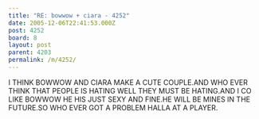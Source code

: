 ```yaml
---
title: "RE: bowwow + ciara - 4252"
date: 2005-12-06T22:41:53.000Z
post: 4252
board: 8
layout: post
parent: 4203
permalink: /m/4252/
---
```

I THINK BOWWOW AND CIARA MAKE A CUTE COUPLE.AND WHO EVER THINK THAT PEOPLE IS HATING WELL THEY MUST BE HATING.AND I CO LIKE BOWWOW HE HIS JUST SEXY AND FINE.HE WILL BE MINES IN THE FUTURE.SO WHO EVER GOT A PROBLEM HALLA AT A PLAYER.
